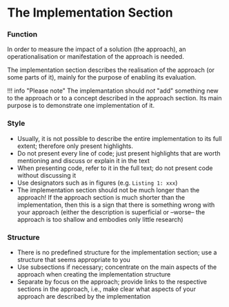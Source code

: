 
# The Implementation Section

### Function

In order to measure the impact of a solution (the approach), an operationalisation or manifestation of the approach is needed.

The implementation section describes the realisation of the approach (or some parts of it), mainly for the purpose of enabling its evaluation.

!!! info "Please note"
    The implemantation should *not* "add" something new to the approach or to a concept described in the approach section. Its main purpose is to demonstrate one implementation of it. 


### Style

* Usually, it is not possible to describe the entire implementation to its full extent; therefore only present highlights.
* Do not present every line of code; just present highlights that are worth mentioning and discuss or explain it in the text
* When presenting code, refer to it in the full text; do not present code without discussing it
* Use designators such as in figures (e.g. `Listing 1: xxx`)
* The implementation section should not be much longer than the approach! If the approach section is much shorter than the implementation, then this is a sign that there is something wrong with your approach (either the description is superficial or –worse– the approach is too shallow and embodies only little research)

### Structure

* There is no predefined structure for the implementation section; use a structure that seems appropriate to you
* Use subsections if necessary; concentrate on the main aspects of the approach when creating the implementation structure
* Separate by focus on the approach; provide links to the respective sections in the approach, i.e., make clear what aspects of your approach are described by the implementation
